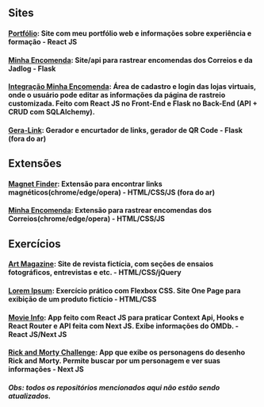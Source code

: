 

## Sites
#### [Portfólio](https://herbertsouza.netlify.app): Site com meu portfólio web e informações sobre experiência e formação - React JS
#### [Minha Encomenda](https://www.minhaencomenda.me/): Site/api para rastrear encomendas dos Correios e da Jadlog - Flask
#### [Integração Minha Encomenda](https://minha-encomenda-ecommerce.netlify.app/): Área de cadastro e login das lojas virtuais, onde o usuário pode editar as informações da página de rastreio customizada. Feito com React JS no Front-End e Flask no Back-End (API + CRUD com SQLAlchemy).
#### [Gera-Link](https://www.gera-link.com): Gerador e encurtador de links, gerador de QR Code - Flask (fora do ar)

## Extensões
#### [Magnet Finder](https://chrome.google.com/webstore/detail/magnet-finder/gmmdnbmmjmoddokgggkbfehpbfepaman/related?hl=pt-BR&authuser=0): Extensão para encontrar links magnéticos(chrome/edge/opera) - HTML/CSS/JS (fora do ar)

#### [Minha Encomenda](https://chrome.google.com/webstore/detail/minha-encomenda/cnacicmmmnkdepclkehggaeiimcjihoa?hl=pt-BR&authuser=0): Extensão para rastrear encomendas dos Correios(chrome/edge/opera) - HTML/CSS/JS

## Exercícios
#### [Art Magazine](https://herbertizidro.github.io/art-magazine/): Site de revista fictícia, com seções de ensaios fotográficos, entrevistas e etc. - HTML/CSS/jQuery
#### [Lorem Ipsum](https://herbertizidro.github.io/flex-box-estudo/): Exercício prático com Flexbox CSS. Site One Page para exibição de um produto fictício - HTML/CSS
#### [Movie Info](https://github.com/herbertizidro/movie-info-app): App feito com React JS para praticar Context Api, Hooks e React Router e API feita com Next JS. Exibe informações do OMDb. - React JS/Next JS
#### [Rick and Morty Challenge](https://github.com/herbertizidro/rick-and-morty-next-app): App que exibe os personagens do desenho Rick and Morty. Permite buscar por um personagem e ver suas informações - Next JS



##### Obs: todos os repositórios mencionados aqui não estão sendo atualizados.


